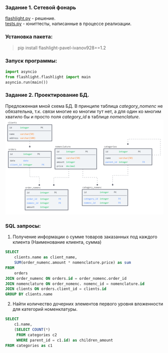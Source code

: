 ### Задание 1. Сетевой фонарь

[flashlight.py](company_02/flashlight.py) - решение.  
[tests.py](company_02/tests.py) - юниттесты, написанные в процессе реализации.

### Установка пакета:
> pip install flashlight-pavel-ivanov928==1.2

### Запуск программы:
```python
import asyncio
from flashlight.flashlight import main
asyncio.run(main())
```

### Задание 2. Проектирование БД.
Предложенная мной схема БД. В принципе таблица *category_nomenc* не обязательна, т.к. связи многие ко многим тут нет, 
а для один ко многим хватило бы и просто поля *category_id* в таблице *nomenclature*.
<img src="./bd_scheme.PNG"></details>
### SQL запросы:
1) Получение информации о сумме товаров заказанных под каждого клиента (Наименование клиента, сумма)
```sql
SELECT 
    clients.name as client_name,
    SUM(order_numenc.amount * nomenclature.price) as sum
FROM
    orders
JOIN order_numenc ON orders.id = order_nomenc.order_id
JOIN nomenclature ON order_nomenc. nomenc_id = nomenclature.id
JOIN clients ON orders.client_id = clients.id
GROUP BY clients.name
```
2) Найти количество дочерних элементов первого уровня вложенности для категорий номенклатуры.
```sql
SELECT 
    c1.name,
    (SELECT COUNT(*)
     FROM categories c2
     WHERE parent_id = c1.id) as children_amount
FROM categories as c1
```